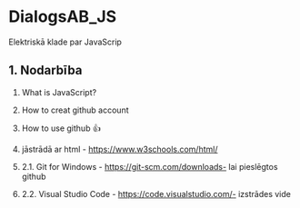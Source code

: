# DialogsAB_JS
Elektriskā klade par JavaScrip
## 1. Nodarbība

1. What is JavaScript?
3. How to creat github account
4. How to use github :thumbsup:

1. jāstrādā ar html - https://www.w3schools.com/html/
2. 2.1. Git for Windows - https://git-scm.com/downloads- lai pieslēgtos github
3. 2.2. Visual Studio Code - https://code.visualstudio.com/- izstrādes vide
